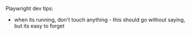 

Playwright dev tips:
* when its running, don't touch anything - this should go without saying, but its easy to forget 